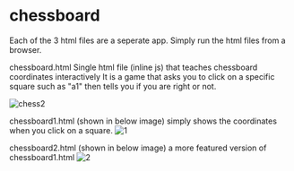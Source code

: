 # chessboard


Each of the 3 html files are a seperate app. Simply run the html files from a browser. 

 chessboard.html  Single html file (inline js) that teaches chessboard coordinates interactively It is a game that asks 
you to click on a specific square such as "a1" then tells you if you are right or not. 

![chess2](https://github.com/Chess-Expert/chessboard/assets/128197007/82aa20bf-bf9b-443d-9b77-4a946e4f3cd1)



chessboard1.html (shown in below image) simply shows the coordinates when you click on a square.
![1](https://github.com/4usaco/chessboard/assets/128197007/5de2722e-c244-4914-8102-74e2abb45dc0)


chessboard2.html (shown in below image) a more featured version of chessboard1.html 
![2](https://github.com/4usaco/chessboard/assets/128197007/c977fd25-7e9d-4fed-a35a-00df09a2d2bd)
